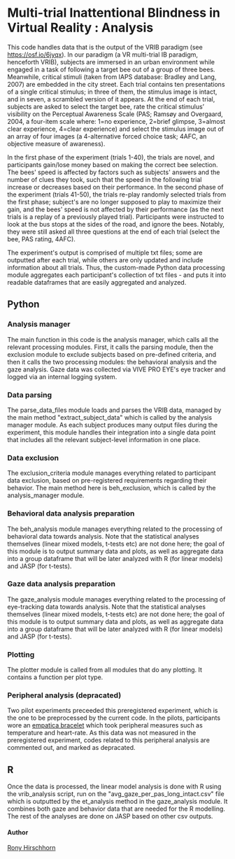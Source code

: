 # Multi-trial Inattentional Blindness in Virtual Reality : Analysis

This code handles data that is the output of the VRIB paradigm (see https://osf.io/6jyqx).
In our paradigm (a VR multi-trial IB paradigm, henceforth VRIB), subjects are immersed in an urban environment while engaged in a task of following a target bee out of a group of three bees. 
Meanwhile, critical stimuli (taken from IAPS database: Bradley and Lang, 2007) are embedded in the city street. 
Each trial contains ten presentations of a single critical stimulus; in three of them, the stimulus image is intact, and in seven, a scrambled version of it appears. 
At the end of each trial, subjects are asked to select the target bee, rate the critical stimulus’ visibility on the Perceptual Awareness Scale (PAS; Ramsøy and Overgaard, 2004, a four-item scale where: 1=no experience, 2=brief glimpse, 3=almost clear experience, 4=clear experience) and select the stimulus image out of an array of four images (a 4-alternative forced choice task; 4AFC, an objective measure of awareness). 

In the first phase of the experiment (trials 1-40), the trials are novel, and participants gain/lose money based on making the correct bee selection. The bees' speed is affected by factors such as subjects' answers and the number of clues they took, such that the speed in the following trial increase or decreases based on their performance. 
In the second phase of the experiment (trials 41-50), the trials re-play randomly selected trials from the first phase; subject's are no longer supposed to play to maximize their gain, and the bees' speed is not affected by their performance (as the next trials is a replay of a previously played trial). Participants were instructed to look at the bus stops at the sides of the road, and ignore the bees. Notably, they were still asked all three questions at the end of each trial (select the bee, PAS rating, 4AFC). 

The experiment's output is comprised of multiple txt files; some are outputted after each trial, while others are only updated and include information about all trials. 
Thus, the custom-made Python data processing module aggregates each participant's collection of txt files - and puts it into readable dataframes that are easily aggregated and analyzed. 

## Python 

### Analysis manager
The main function in this code is the analysis manager, which calls all the relevant processing modules. First, it calls the parsing module, then the exclusion module to exclude subjects based on pre-defined criteria, and then it calls the two processing modules: the behavioral analysis and the gaze analysis. 
Gaze data was collected via VIVE PRO EYE's eye tracker and logged via an internal logging system. 

### Data parsing
The parse_data_files module loads and parses the VRIB data, managed by the main method "extract_subject_data" which is called by the analysis manager module. As each subject produces many output files during the experiment, this module handles their integration into a single data point that includes all the relevant subject-level information in one place. 

### Data exclusion
The exclusion_criteria module manages everything related to participant data exclusion, based on pre-registered requirements regarding their behavior. The main method here is beh_exclusion, which is called by the analysis_manager module. 

### Behavioral data analysis preparation
The beh_analysis module manages everything related to the processing of behavioral data towards analysis. 
Note that the statistical analyses themselves (linear mixed models, t-tests etc) are not done here; the goal of this module is to output summary data and plots, as well as aggregate data into a group dataframe that will be later analyzed with R (for linear models) and JASP (for t-tests). 

### Gaze data analysis preparation
The gaze_analysis module manages everything related to the processing of eye-tracking data towards analysis. 
Note that the statistical analyses themselves (linear mixed models, t-tests etc) are not done here; the goal of this module is to output summary data and plots, as well as aggregate data into a group dataframe that will be later analyzed with R (for linear models) and JASP (for t-tests). 

### Plotting
The plotter module is called from all modules that do any plotting. It contains a function per plot type. 

### Peripheral analysis (depracated)
Two pilot experiments preceeded this preregistered experiment, which is the one to be preprocessed by the current code. In the pilots, participants wore an [empatica bracelet](https://www.empatica.com/) which took peripheral measures such as temperature and heart-rate. As this data was not measured in the preregistered experiment, codes related to this peripheral analysis are commented out, and marked as depracated.

## R
Once the data is processed, the linear model analysis is done with R using the vrib_analysis script, run on the "avg_gaze_per_pas_long_intact.csv" file which is outputted by the et_analysis method in the gaze_analysis module. It combines both gaze and behavior data that are needed for the R modelling. 
The rest of the analyses are done on JASP based on other csv outputs. 

#### Author
[Rony Hirschhorn](https://github.com/RonyHirsch/)